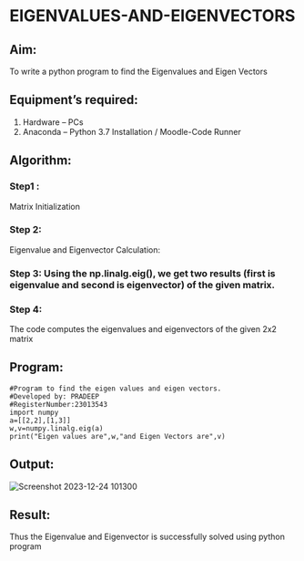 # EIGENVALUES-AND-EIGENVECTORS
## Aim:
To write a python program to find the Eigenvalues and Eigen Vectors
## Equipment’s required:
1. 	Hardware – PCs
2. 	Anaconda – Python 3.7 Installation / Moodle-Code Runner
## Algorithm:
### Step1 : 
Matrix Initialization
### Step 2: 
Eigenvalue and Eigenvector Calculation:
### Step 3: Using the np.linalg.eig(),  we get two results (first is eigenvalue and second is eigenvector) of the given matrix.
### Step 4: 
The code computes the eigenvalues and eigenvectors of the given 2x2 matrix 

## Program:
```
#Program to find the eigen values and eigen vectors.
#Developed by: PRADEEP
#RegisterNumber:23013543
import numpy
a=[[2,2],[1,3]]
w,v=numpy.linalg.eig(a)
print("Eigen values are",w,"and Eigen Vectors are",v)
```

## Output:
![Screenshot 2023-12-24 101300](https://github.com/velupradeep/EIGENVALUES-AND-EIGENVECTORS/assets/150329341/c7e11a7e-d9be-4631-b306-f88404d61dd0)

## Result:
Thus the Eigenvalue and Eigenvector is successfully solved using python program
